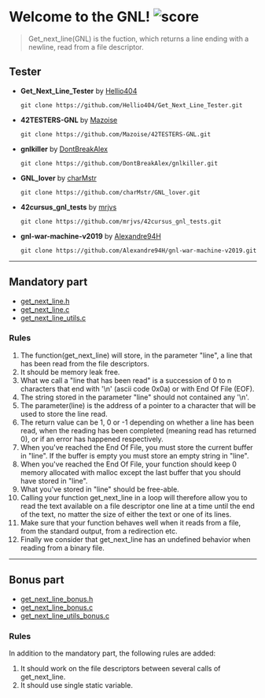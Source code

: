 # Welcome to the GNL! ![score](https://img.shields.io/badge/115/100-5cb85c?style=for-the-badge) 
> Get_next_line(GNL) is the fuction, which returns a line ending with a newline, read from a file descriptor.

## Tester

- **Get_Next_Line_Tester** by [Hellio404](https://github.com/Hellio404)  

    ```shell
    git clone https://github.com/Hellio404/Get_Next_Line_Tester.git
    ```

- **42TESTERS-GNL** by [Mazoise](https://github.com/Mazoise)

    ```shell
    git clone https://github.com/Mazoise/42TESTERS-GNL.git
    ```

- **gnlkiller** by [DontBreakAlex](https://github.com/DontBreakAlex)

    ```shell
    git clone https://github.com/DontBreakAlex/gnlkiller.git
    ```

- **GNL_lover** by [charMstr](https://github.com/charMstr)

    ```shell
    git clone https://github.com/charMstr/GNL_lover.git
    ```

- **42cursus_gnl_tests** by [mrjvs](https://github.com/mrjvs)

    ```shell
    git clone https://github.com/mrjvs/42cursus_gnl_tests.git
    ```

- **gnl-war-machine-v2019** by [Alexandre94H](https://github.com/Alexandre94H)

    ```shell
    git clone https://github.com/Alexandre94H/gnl-war-machine-v2019.git
    ```

---

## Mandatory part
* [get_next_line.h](https://github.com/kohyounghwan/get_next_line/blob/master/get_next_line.h)
* [get_next_line.c](https://github.com/kohyounghwan/get_next_line/blob/master/get_next_line.c)
* [get_next_line_utils.c](https://github.com/kohyounghwan/get_next_line/blob/master/get_next_line_utils.c)

### Rules
1. The function(get_next_line) will store, in the parameter "line", a line that has been read from the file descriptors.
2. It should be memory leak free.
3. What we call a "line that has been read" is a succession of 0 to n characters that end with '\n' (ascii code 0x0a) or with End Of File (EOF).
4. The string stored in the parameter "line" should not contained any '\n'.
5. The parameter(line) is the address of a pointer to a character that will be used to store the line read.
6. The return value can be 1, 0 or -1 depending on whether a line has been read, when the reading has been completed (meaning read has returned 0), or if an error has happened respectively.
7. When you've reached the End Of File, you must store the current buffer in "line". If the buffer is empty you must store an empty string in "line".
8. When you've reached the End Of File, your function should keep 0 memory allocated with malloc except the last buffer that you should have stored in "line".
9. What you've stored in "line" should be free-able.
10. Calling your function get_next_line in a loop will therefore allow you to read the text available on a file descriptor one line at a time until the end of the text, no matter the size of either the text or one of its lines.
11. Make sure that your function behaves well when it reads from a file, from the standard output, from a redirection etc.
12. Finally we consider that get_next_line has an undefined behavior when reading from a binary file.

---

## Bonus part
* [get_next_line_bonus.h](https://github.com/kohyounghwan/get_next_line/blob/master/get_next_line_bonus.h)
* [get_next_line_bonus.c](https://github.com/kohyounghwan/get_next_line/blob/master/get_next_line_bonus.c)
* [get_next_line_utils_bonus.c](https://github.com/kohyounghwan/get_next_line/blob/master/get_next_line_utils_bonus.c)

### Rules
In addition to the mandatory part, the following rules are added:

1. It should work on the file descriptors between several calls of get_next_line.
2. It should use single static variable.